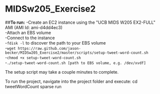 # MIDSw205_Exercise2

##__To run:__
-Create an EC2 instance using the "UCB MIDS W205 EX2-FULL" AMI (AMI Id: ami-d4dd4ec3)  
-Attach an EBS volume  
-Connect to the instance  
-`fdisk -l` to discover the path to your EBS volume  
-`wget https://raw.github.com/jason-becker/MIDSw205_Exercise2/master/scripts/setup-tweet-word-count.sh`  
-`chmod +x setup-tweet-word-count.sh`  
-`./setup-tweet-word-count.sh [path to EBS volume, e.g. /dev/xvdf]`  

The setup script may take a couple minutes to complete.

To run the project, navigate into the project folder and execute:
cd tweetWordCount
sparse run